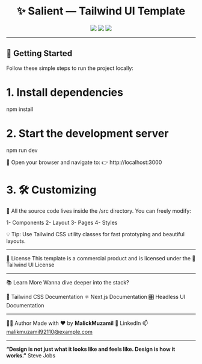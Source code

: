 <h1 align="center">✨ Salient — Tailwind UI Template</h1>

<p align="center">
  <img src="https://img.shields.io/badge/Built%20With-Next.js%20%26%20Tailwind-blueviolet?style=for-the-badge" />
  <img src="https://img.shields.io/badge/Responsive-Yes-brightgreen?style=for-the-badge" />
  <img src="https://img.shields.io/badge/License-Tailwind%20UI%20License-orange?style=for-the-badge" />
</p>

---

## 🚀 Getting Started

Follow these simple steps to run the project locally:

# 1. Install dependencies
npm install

# 2. Start the development server
npm run dev

🔗 Open your browser and navigate to:
👉 http://localhost:3000

# 3. 🛠️ Customizing
🎨 All the source code lives inside the /src directory. You can freely modify:

 1- Components
 2- Layout
 3- Pages
 4- Styles

💡 Tip: Use Tailwind CSS utility classes for fast prototyping and beautiful layouts.

---

📄 License
This template is a commercial product and is licensed under the
🔗 Tailwind UI License

---

📚 Learn More
Wanna dive deeper into the stack?

  🧩 Tailwind CSS Documentation
  ⚛️ Next.js Documentation
  🎛️ Headless UI Documentation

---

🧑‍💻 Author
Made with ❤️ by **MalickMuzamil**
🔗 LinkedIn
📫 malikmuzamil92110@example.com

---

**“Design is not just what it looks like and feels like. Design is how it works.”** Steve Jobs
